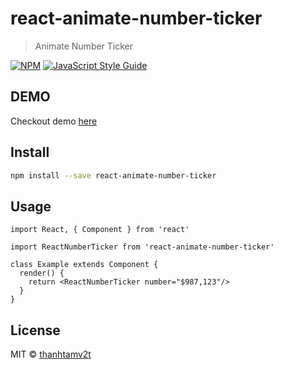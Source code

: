 # react-animate-number-ticker

> Animate Number Ticker

[![NPM](https://img.shields.io/npm/v/react-animate-number-ticker.svg)](https://www.npmjs.com/package/react-animate-number-ticker) [![JavaScript Style Guide](https://img.shields.io/badge/code_style-standard-brightgreen.svg)](https://standardjs.com)

## DEMO
Checkout demo [here](https://thanhtamv2t.github.io/react-number-ticker/)

## Install

```bash
npm install --save react-animate-number-ticker
```

## Usage

```tsx
import React, { Component } from 'react'

import ReactNumberTicker from 'react-animate-number-ticker'

class Example extends Component {
  render() {
    return <ReactNumberTicker number="$987,123"/>
  }
}
```

## License

MIT © [thanhtamv2t](https://github.com/thanhtamv2t)
